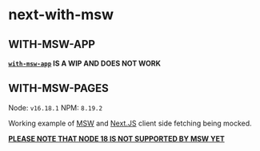 # next-with-msw

## WITH-MSW-APP

**[`with-msw-app`](./with-msw-app) IS A WIP AND DOES NOT WORK**

## WITH-MSW-PAGES

Node: `v16.18.1`
NPM: `8.19.2`

Working example of [MSW](https://mswjs.io/) and [Next.JS](https://nextjs.org/) client side fetching being mocked.

**[PLEASE NOTE THAT NODE 18 IS NOT SUPPORTED BY MSW YET](https://github.com/mswjs/msw/issues/1388)**
